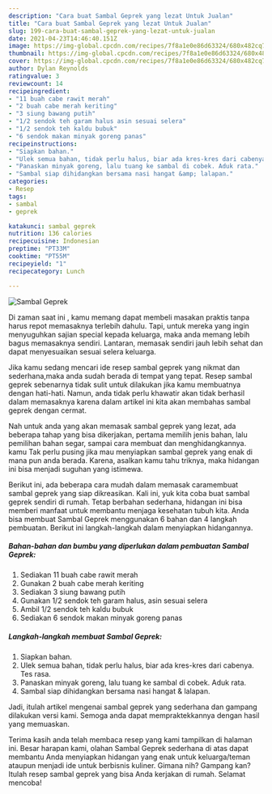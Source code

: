 ```yaml
---
description: "Cara buat Sambal Geprek yang lezat Untuk Jualan"
title: "Cara buat Sambal Geprek yang lezat Untuk Jualan"
slug: 199-cara-buat-sambal-geprek-yang-lezat-untuk-jualan
date: 2021-04-23T14:46:40.151Z
image: https://img-global.cpcdn.com/recipes/7f8a1e0e86d63324/680x482cq70/sambal-geprek-foto-resep-utama.jpg
thumbnail: https://img-global.cpcdn.com/recipes/7f8a1e0e86d63324/680x482cq70/sambal-geprek-foto-resep-utama.jpg
cover: https://img-global.cpcdn.com/recipes/7f8a1e0e86d63324/680x482cq70/sambal-geprek-foto-resep-utama.jpg
author: Dylan Reynolds
ratingvalue: 3
reviewcount: 14
recipeingredient:
- "11 buah cabe rawit merah"
- "2 buah cabe merah keriting"
- "3 siung bawang putih"
- "1/2 sendok teh garam halus asin sesuai selera"
- "1/2 sendok teh kaldu bubuk"
- "6 sendok makan minyak goreng panas"
recipeinstructions:
- "Siapkan bahan."
- "Ulek semua bahan, tidak perlu halus, biar ada kres-kres dari cabenya. Tes rasa."
- "Panaskan minyak goreng, lalu tuang ke sambal di cobek. Aduk rata."
- "Sambal siap dihidangkan bersama nasi hangat &amp; lalapan."
categories:
- Resep
tags:
- sambal
- geprek

katakunci: sambal geprek 
nutrition: 136 calories
recipecuisine: Indonesian
preptime: "PT33M"
cooktime: "PT55M"
recipeyield: "1"
recipecategory: Lunch

---
```



![Sambal Geprek](https://img-global.cpcdn.com/recipes/7f8a1e0e86d63324/680x482cq70/sambal-geprek-foto-resep-utama.jpg)

Di zaman  saat ini , kamu memang dapat membeli masakan praktis tanpa harus repot memasaknya terlebih dahulu. Tapi, untuk mereka yang ingin menyuguhkan sajian special kepada keluarga, maka anda memang lebih bagus memasaknya sendiri. Lantaran, memasak sendiri jauh lebih sehat dan dapat menyesuaikan sesuai selera keluarga.

Jika kamu sedang mencari ide resep sambal geprek yang nikmat dan sederhana,maka anda sudah berada di tempat yang tepat. Resep sambal geprek  sebenarnya tidak sulit untuk dilakukan jika kamu membuatnya dengan hati-hati. Namun, anda tidak perlu khawatir akan tidak berhasil dalam memasaknya 
karena dalam artikel ini kita akan membahas sambal geprek dengan cermat.  



Nah untuk anda yang akan memasak sambal geprek yang lezat, ada beberapa tahap yang bisa dikerjakan, pertama memilih jenis bahan, lalu pemilihan bahan segar, sampai cara membuat dan menghidangkannya. kamu Tak perlu pusing jika mau menyiapkan sambal geprek yang enak di mana pun anda berada. Karena, asalkan kamu  tahu triknya, maka hidangan ini bisa menjadi suguhan yang istimewa.

Berikut ini, ada beberapa cara mudah dalam memasak caramembuat sambal geprek yang siap dikreasikan. Kali ini, yuk kita coba buat sambal geprek sendiri di rumah. Tetap berbahan sederhana, hidangan ini bisa memberi manfaat untuk membantu menjaga kesehatan tubuh kita. Anda bisa membuat Sambal Geprek menggunakan 6 bahan dan 4 langkah pembuatan. Berikut ini langkah-langkah dalam menyiapkan hidangannya.

<!--inarticleads1-->

##### Bahan-bahan dan bumbu yang diperlukan dalam pembuatan Sambal Geprek:

1. Sediakan 11 buah cabe rawit merah
1. Gunakan 2 buah cabe merah keriting
1. Sediakan 3 siung bawang putih
1. Gunakan 1/2 sendok teh garam halus, asin sesuai selera
1. Ambil 1/2 sendok teh kaldu bubuk
1. Sediakan 6 sendok makan minyak goreng panas




<!--inarticleads2-->

##### Langkah-langkah membuat Sambal Geprek:

1. Siapkan bahan.
1. Ulek semua bahan, tidak perlu halus, biar ada kres-kres dari cabenya. Tes rasa.
1. Panaskan minyak goreng, lalu tuang ke sambal di cobek. Aduk rata.
1. Sambal siap dihidangkan bersama nasi hangat &amp; lalapan.




Jadi, itulah artikel mengenai  sambal geprek  yang sederhana dan gampang dilakukan versi kami. Semoga anda dapat mempraktekkannya dengan hasil yang memuaskan. 

Terima kasih anda telah membaca resep yang kami tampilkan di halaman ini. Besar harapan kami, olahan  Sambal Geprek sederhana di atas dapat membantu Anda menyiapkan hidangan yang enak untuk keluarga/teman ataupun menjadi ide untuk berbisnis kuliner. Gimana nih? Gampang kan? Itulah resep sambal geprek yang bisa Anda kerjakan di rumah. Selamat mencoba!

